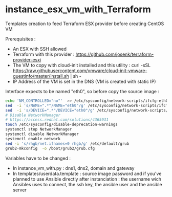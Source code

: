 
# instance_esx_vm_with_Terraform
Templates creation to feed Terraform ESX provider before creating CentOS VM


Prerequisites :

- An ESX with SSH allowed
- Terraform with this provider : https://github.com/josenk/terraform-provider-esxi
- The VM to copy with cloud-init installed and this utility :
curl -sSL https://raw.githubusercontent.com/vmware/cloud-init-vmware-guestinfo/master/install.sh | sh -
- IP Address of the VM is set in the DNS (VM is created with static IP)


Interface expects to be named "eth0", so before copy the source image : 

 ```sh
echo 'NM_CONTROLLED="no"'  >> /etc/sysconfig/network-scripts/ifcfg-eth0
 sed  -i 's/NAME=".*"/NAME="eth0"/g' /etc/sysconfig/network-scripts/ifcfg-eth0
 sed  -i 's/DEVICE=".*"/DEVICE="eth0"/g' /etc/sysconfig/network-scripts/ifcfg-eth0
# Disable NetworkManager
# https://access.redhat.com/solutions/4365931
touch /etc/sysconfig/disable-deprecation-warnings
systemctl stop NetworkManager
systemctl disable NetworkManager
systemctl enable network
sed -i 's/rhgb/net.ifnames=0 rhgb/g' /etc/default/grub
grub2-mkconfig  -o /boot/grub2/grub.cfg
``` 


Variables have to be changed :
- In instance_vm_with.py :  dns1, dns2, domain and gateway
- In templates/userdata.template : source image password and if you've planned to use Ansible directly after instanciation : the username wich Ansibles uses to connect, the ssh key, the ansible user and the ansible server

